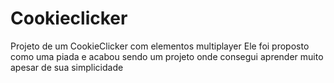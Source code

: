 # Cookieclicker

Projeto de um CookieClicker com elementos multiplayer
Ele foi proposto como uma piada e acabou sendo um projeto onde consegui aprender muito apesar de sua simplicidade

